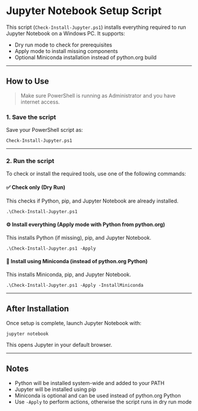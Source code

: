 # Jupyter Notebook Setup Script

This script (`Check-Install-Jupyter.ps1`) installs everything required to run Jupyter Notebook on a Windows PC. It supports:

- Dry run mode to check for prerequisites
- Apply mode to install missing components
- Optional Miniconda installation instead of python.org build

---

## How to Use

> Make sure PowerShell is running as Administrator and you have internet access.

### 1. Save the script

Save your PowerShell script as:

```
Check-Install-Jupyter.ps1
```

---

### 2. Run the script

To check or install the required tools, use one of the following commands:

#### ✅ Check only (Dry Run)

This checks if Python, pip, and Jupyter Notebook are already installed.

```
.\Check-Install-Jupyter.ps1
```

#### ⚙️ Install everything (Apply mode with Python from python.org)

This installs Python (if missing), pip, and Jupyter Notebook.

```
.\Check-Install-Jupyter.ps1 -Apply
```

#### 🐍 Install using Miniconda (instead of python.org Python)

This installs Miniconda, pip, and Jupyter Notebook.

```
.\Check-Install-Jupyter.ps1 -Apply -InstallMiniconda
```

---

## After Installation

Once setup is complete, launch Jupyter Notebook with:

```
jupyter notebook
```

This opens Jupyter in your default browser.

---

## Notes

- Python will be installed system-wide and added to your PATH
- Jupyter will be installed using pip
- Miniconda is optional and can be used instead of python.org Python
- Use `-Apply` to perform actions, otherwise the script runs in dry run mode
